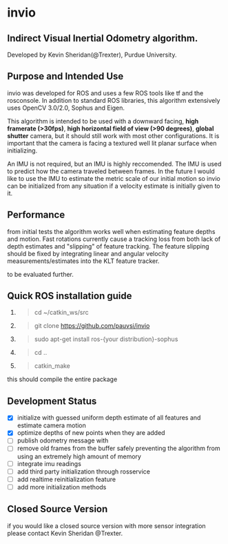 # invio
## Indirect Visual Inertial Odometry algorithm.
Developed by Kevin Sheridan(@Trexter), Purdue University.

## Purpose and Intended Use
invio was developed for ROS and uses a few ROS tools like tf and the rosconsole. In addition to standard ROS libraries, this algorithm extensively uses OpenCV 3.0/2.0, Sophus and Eigen.

This algorithm is intended to be used with a downward facing, **high framerate (>30fps)**, **high horizontal field of view (>90 degrees)**, **global shutter** camera, but it should still work with most other configurations. It is important that the camera is facing a textured well lit planar surface when initializing.

An IMU is not required, but an IMU is highly reccomended. The IMU is used to predict how the camera traveled between frames. In the future I would like to use the IMU to estimate the metric scale of our initial motion so invio can be initialized from any situation if a velocity estimate is initially given to it.

## Performance
from initial tests the algorithm works well when estimating feature depths and motion. Fast rotations currently cause a tracking loss from both lack of depth estimates and "slipping" of feature tracking. The feature slipping should be fixed by integrating linear and angular velocity measurements/estimates into the KLT feature tracker. 

to be evaluated further.

## Quick ROS installation guide

1. >cd ~/catkin_ws/src
2. >git clone https://github.com/pauvsi/invio
3. >sudo apt-get install ros-{your distribution}-sophus
4. >cd ..
5. >catkin_make

this should compile the entire package

## Development Status

- [x] initialize with guessed uniform depth estimate of all features and estimate camera motion
- [x] optimize depths of new points when they are added
- [ ] publish odometry message with 
- [ ] remove old frames from the buffer safely preventing the algorithm from using an extremely high amount of memory
- [ ] integrate imu readings
- [ ] add third party initialization through rosservice
- [ ] add realtime reinitialization feature
- [ ] add more initialization methods

## Closed Source Version

if you would like a closed source version with more sensor integration please contact Kevin Sheridan @Trexter.
